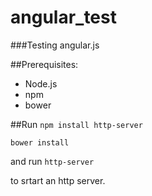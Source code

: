 # angular_test
###Testing angular.js


##Prerequisites: 
- Node.js
- npm 
- bower

##Run 
`npm install http-server`

`bower install`


and run 
`http-server`

to srtart an http server.
